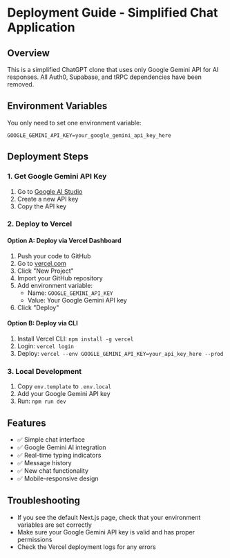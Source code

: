 # Deployment Guide - Simplified Chat Application

## Overview

This is a simplified ChatGPT clone that uses only Google Gemini API for AI responses. All Auth0, Supabase, and tRPC dependencies have been removed.

## Environment Variables

You only need to set one environment variable:

```
GOOGLE_GEMINI_API_KEY=your_google_gemini_api_key_here
```

## Deployment Steps

### 1. Get Google Gemini API Key

1. Go to [Google AI Studio](https://ai.google.dev/)
2. Create a new API key
3. Copy the API key

### 2. Deploy to Vercel

#### Option A: Deploy via Vercel Dashboard

1. Push your code to GitHub
2. Go to [vercel.com](https://vercel.com)
3. Click "New Project"
4. Import your GitHub repository
5. Add environment variable:
   - Name: `GOOGLE_GEMINI_API_KEY`
   - Value: Your Google Gemini API key
6. Click "Deploy"

#### Option B: Deploy via CLI

1. Install Vercel CLI: `npm install -g vercel`
2. Login: `vercel login`
3. Deploy: `vercel --env GOOGLE_GEMINI_API_KEY=your_api_key_here --prod`

### 3. Local Development

1. Copy `env.template` to `.env.local`
2. Add your Google Gemini API key
3. Run: `npm run dev`

## Features

- ✅ Simple chat interface
- ✅ Google Gemini AI integration
- ✅ Real-time typing indicators
- ✅ Message history
- ✅ New chat functionality
- ✅ Mobile-responsive design

## Troubleshooting

- If you see the default Next.js page, check that your environment variables are set correctly
- Make sure your Google Gemini API key is valid and has proper permissions
- Check the Vercel deployment logs for any errors
